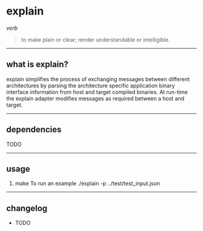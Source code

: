 # explain
*verb*
> to make plain or clear; render understandable or intelligible.  

----
## what is explain?

explain simplifies the process of exchanging messages between different architectures by parsing the architecture specific application binary interface information from host and target compiled binaries. At run-time the explain adapter modifies messages as required between a host and target.  

----
## dependencies
TODO  

----
## usage
1. make
To run an example ./explain -p ../test/test_input.json  
----
## changelog
* TODO

